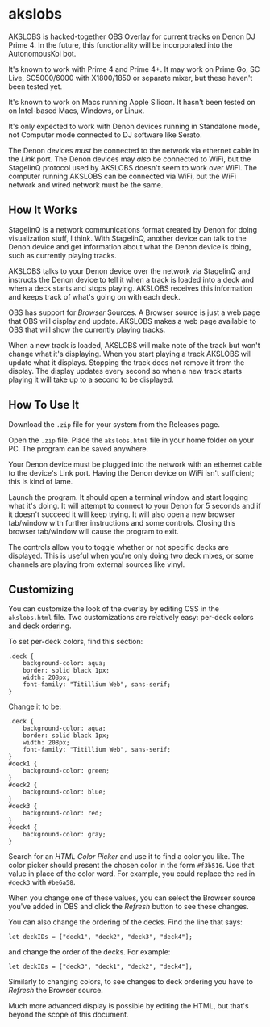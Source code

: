 # akslobs

AKSLOBS is hacked-together OBS Overlay for current tracks on Denon DJ Prime 4. In the future, this
functionality will be incorporated into the AutonomousKoi bot.

It's known to work with Prime 4 and Prime 4+. It may work on Prime Go, SC Live,
SC5000/6000 with X1800/1850 or separate mixer, but these haven't been tested yet.

It's known to work on Macs running Apple Silicon. It hasn't been tested on on Intel-based Macs,
Windows, or Linux.

It's only expected to work with Denon devices running in Standalone mode, not Computer mode
connected to DJ software like Serato.

The Denon devices _must_ be connected to the network via ethernet cable in the _Link_ port. The
Denon devices may _also_ be connected to WiFi, but the StagelinQ protocol used by AKSLOBS doesn't
seem to work over WiFi. The computer running AKSLOBS can be connected via WiFi, but the WiFi
network and wired network must be the same.

## How It Works

StagelinQ is a network communications format created by Denon for doing visualization stuff, I
think. With StagelinQ, another device can talk to the Denon device and get information about what
the Denon device is doing, such as currently playing tracks.

AKSLOBS talks to your Denon device over the network via StagelinQ and instructs the Denon device to
tell it when a track is loaded into a deck and when a deck starts and stops playing. AKSLOBS
receives this information and keeps track of what's going on with each deck.

OBS has support for _Browser_ Sources. A Browser source is just a web page that OBS will display
and update. AKSLOBS makes a web page available to OBS that will show the currently playing tracks.

When a new track is loaded, AKSLOBS will make note of the track but won't change what it's
displaying. When you start playing a track AKSLOBS will update what it displays. Stopping the track
does not remove it from the display. The display updates every second so when a new track starts
playing it will take up to a second to be displayed.

## How To Use It

Download the `.zip` file for your system from the Releases page.

Open the `.zip` file. Place the `akslobs.html` file in your home folder on your PC. The program
can be saved anywhere.

Your Denon device must be plugged into the network with an ethernet cable to the device's Link
port. Having the Denon device on WiFi isn't sufficient; this is kind of lame.

Launch the program. It should open a terminal window and start logging what it's doing. It will
attempt to connect to your Denon for 5 seconds and if it doesn't succeed it will keep trying. It
will also open a new browser tab/window with further instructions and some controls. Closing this
browser tab/window will cause the program to exit.

The controls allow you to toggle whether or not specific decks are displayed. This is useful when
you're only doing two deck mixes, or some channels are playing from external sources like vinyl.

## Customizing

You can customize the look of the overlay by editing CSS in the `akslobs.html` file. Two
customizations are relatively easy: per-deck colors and deck ordering.

To set per-deck colors, find this section:

```
.deck {
    background-color: aqua;
    border: solid black 1px;
    width: 208px;
    font-family: "Titillium Web", sans-serif;
}
```

Change it to be:

```
.deck {
    background-color: aqua;
    border: solid black 1px;
    width: 208px;
    font-family: "Titillium Web", sans-serif;
}
#deck1 {
    background-color: green;
}
#deck2 {
    background-color: blue;
}
#deck3 {
    background-color: red;
}
#deck4 {
    background-color: gray;
}
```

Search for an _HTML Color Picker_ and use it to find a color you like. The color picker should
present the chosen color in the form `#f3b516`. Use that value in place of the color word. For
example, you could replace the `red` in `#deck3` with `#be6a58`.

When you change one of these values, you can select the Browser source you've added in OBS and
click the _Refresh_ button to see these changes.

You can also change the ordering of the decks. Find the line that says:

```
let deckIDs = ["deck1", "deck2", "deck3", "deck4"];
```

and change the order of the decks. For example:

```
let deckIDs = ["deck3", "deck1", "deck2", "deck4"];
```

Similarly to changing colors, to see changes to deck ordering you have to _Refresh_ the Browser
source.

Much more advanced display is possible by editing the HTML, but that's beyond the scope of this
document.